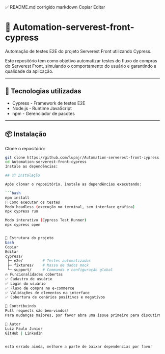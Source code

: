 ✅ README.md corrigido
markdown
Copiar
Editar
# 🚀 Automation-serverest-front-cypress

Automação de testes E2E do projeto Serverest Front utilizando Cypress.

Este repositório tem como objetivo automatizar testes do fluxo de compras do Serverest Front, simulando o comportamento do usuário e garantindo a qualidade da aplicação.

---

## 🧪 Tecnologias utilizadas

- Cypress - Framework de testes E2E
- Node.js - Runtime JavaScript
- npm - Gerenciador de pacotes

---

## 📦 Instalação

Clone o repositório:

```bash
git clone https://github.com/lupajr/Automation-serverest-front-cypress.git
cd Automation-serverest-front-cypress
Instale as dependências:

## 📦 Instalação

Após clonar o repositório, instale as dependências executando:

```bash
npm install
🚀 Como executar os testes
Modo headless (execução no terminal, sem interface gráfica)
npx cypress run

Modo interativo (Cypress Test Runner)
npx cypress open


📂 Estrutura do projeto
bash
Copiar
Editar
cypress/
 ├─ e2e/         # Testes automatizados
 ├─ fixtures/    # Massa de dados mock
 └─ support/     # Commands e configuração global
🔥 Funcionalidades cobertas
✅ Cadastro de usuário
✅ Login do usuário
✅ Fluxo de compra no e-commerce
✅ Validações de elementos na interface
✅ Cobertura de cenários positivos e negativos

📝 Contribuindo
Pull requests são bem-vindos!
Para mudanças maiores, por favor abra uma issue primeiro para discutirmos o que você gostaria de modificar.

👤 Autor
Luiz Paulo Junior
GitHub | LinkedIn


está errado ainda, melhore a parte de baixar dependencias por favor
